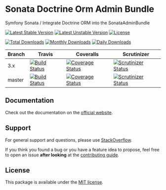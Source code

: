 <!--
DO NOT EDIT THIS FILE!

It's auto-generated by sonata-project/dev-kit package.
-->

# Sonata Doctrine Orm Admin Bundle

Symfony Sonata / Integrate Doctrine ORM into the SonataAdminBundle

[![Latest Stable Version](https://poser.pugx.org/sonata-project/doctrine-orm-admin-bundle/v/stable)](https://packagist.org/packages/sonata-project/doctrine-orm-admin-bundle)
[![Latest Unstable Version](https://poser.pugx.org/sonata-project/doctrine-orm-admin-bundle/v/unstable)](https://packagist.org/packages/sonata-project/doctrine-orm-admin-bundle)
[![License](https://poser.pugx.org/sonata-project/doctrine-orm-admin-bundle/license)](https://packagist.org/packages/sonata-project/doctrine-orm-admin-bundle)

[![Total Downloads](https://poser.pugx.org/sonata-project/doctrine-orm-admin-bundle/downloads)](https://packagist.org/packages/sonata-project/doctrine-orm-admin-bundle)
[![Monthly Downloads](https://poser.pugx.org/sonata-project/doctrine-orm-admin-bundle/d/monthly)](https://packagist.org/packages/sonata-project/doctrine-orm-admin-bundle)
[![Daily Downloads](https://poser.pugx.org/sonata-project/doctrine-orm-admin-bundle/d/daily)](https://packagist.org/packages/sonata-project/doctrine-orm-admin-bundle)

Branch | Travis | Coveralls | Scrutinizer |
------ | ------ | --------- | ----------- |
3.x   | [![Build Status][travis_stable_badge]][travis_stable_link]     | [![Coverage Status][coveralls_stable_badge]][coveralls_stable_link]     | [![Scrutinizer Status][scrutinizer_stable_badge]][scrutinizer_stable_link] |
master | [![Build Status][travis_unstable_badge]][travis_unstable_link] | [![Coverage Status][coveralls_unstable_badge]][coveralls_unstable_link] | [![Scrutinizer Status][scrutinizer_unstable_badge]][scrutinizer_unstable_link] |

## Documentation

Check out the documentation on the [official website](https://sonata-project.org/bundles/doctrine-orm-admin).

## Support

For general support and questions, please use [StackOverflow](http://stackoverflow.com/questions/tagged/sonata).

If you think you found a bug or you have a feature idea to propose, feel free to open an issue
**after looking** at the [contributing guide](CONTRIBUTING.md).

## License

This package is available under the [MIT license](LICENSE).

[travis_stable_badge]: https://travis-ci.org/sonata-project/SonataDoctrineORMAdminBundle.svg?branch=3.x
[travis_stable_link]: https://travis-ci.org/sonata-project/SonataDoctrineORMAdminBundle
[travis_unstable_badge]: https://travis-ci.org/sonata-project/SonataDoctrineORMAdminBundle.svg?branch=master
[travis_unstable_link]: https://travis-ci.org/sonata-project/SonataDoctrineORMAdminBundle

[coveralls_stable_badge]: https://coveralls.io/repos/github/sonata-project/SonataDoctrineORMAdminBundle/badge.svg?branch=3.x
[coveralls_stable_link]: https://coveralls.io/github/sonata-project/SonataDoctrineORMAdminBundle?branch=3.x
[coveralls_unstable_badge]: https://coveralls.io/repos/github/sonata-project/SonataDoctrineORMAdminBundle/badge.svg?branch=master
[coveralls_unstable_link]: https://coveralls.io/github/sonata-project/SonataDoctrineORMAdminBundle?branch=master

[scrutinizer_stable_badge]: https://scrutinizer-ci.com/g/sonata-project/SonataDoctrineORMAdminBundle/badges/quality-score.png?b=3.x
[scrutinizer_stable_link]: https://scrutinizer-ci.com/g/sonata-project/SonataDoctrineORMAdminBundle/?branch=3.x
[scrutinizer_unstable_badge]: https://scrutinizer-ci.com/g/sonata-project/SonataDoctrineORMAdminBundle/badges/quality-score.png?b=master
[scrutinizer_unstable_link]: https://scrutinizer-ci.com/g/sonata-project/SonataDoctrineORMAdminBundle/?branch=master
